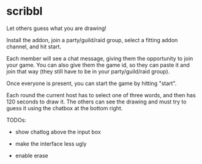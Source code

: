 # scribbl
Let others guess what you are drawing!

Install the addon, join a party/guild/raid group, select a fitting addon channel, and hit start.

Each member will see a chat message, giving them the opportunity to join your game. You can also give them the game id, so they can paste it and join that way (they still have to be in your party/guild/raid group).

Once everyone is present, you can start the game by hitting "start".

Each round the current host has to select one of three words, and then has 120 seconds to draw it. The others can see the drawing and must try to guess it using the chatbox at the bottom right.


TODOs:

- show chatlog above the input box

- make the interface less ugly

- enable erase